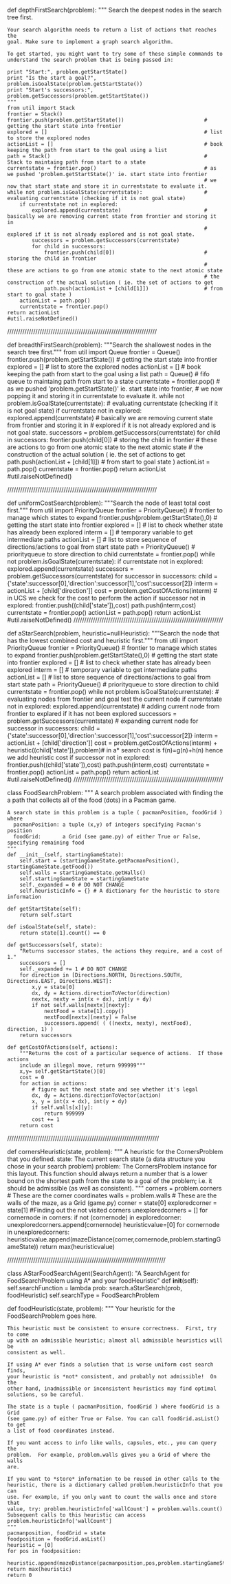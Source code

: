 def depthFirstSearch(problem):
    """
    Search the deepest nodes in the search tree first.

    Your search algorithm needs to return a list of actions that reaches the
    goal. Make sure to implement a graph search algorithm.

    To get started, you might want to try some of these simple commands to
    understand the search problem that is being passed in:

    print "Start:", problem.getStartState()
    print "Is the start a goal?", problem.isGoalState(problem.getStartState())
    print "Start's successors:", problem.getSuccessors(problem.getStartState())
    """
    from util import Stack
    frontier = Stack()
    frontier.push(problem.getStartState())                          # getting the start state into frontier
    explored = []                                                   # list to store the explored nodes
    actionList = []                                                 # book keeping the path from start to the goal using a list
    path = Stack()                                                  # Stack to maintaing path from start to a state
    currentstate = frontier.pop()                                   # as we pushed 'problem.getStartState()' ie. start state into frontier
                                                                    # we now that start state and store it in currentstate to evaluate it.
    while not problem.isGoalState(currentstate):                    # evaluating currentstate (checking if it is not goal state)
        if currentstate not in explored:
            explored.append(currentstate)                           # basically we are removing current state from frontier and storing it in
                                                                    # explored if it is not already explored and is not goal state.
            successors = problem.getSuccessors(currentstate)
            for child in successors:
                frontier.push(child[0])                             # storing the child in frontier
                                                                    # these are actions to go from one atomic state to the next atomic state
                                                                    # the construction of the actual solution ( ie. the set of actions to get
                path.push(actionList + [child[1]])                  # from start to goal state )
        actionList = path.pop()
        currentstate = frontier.pop()
    return actionList
    #util.raiseNotDefined()

/////////////////////////////////////////////////////////////////////

def breadthFirstSearch(problem):
    """Search the shallowest nodes in the search tree first."""
    from util import Queue
    frontier = Queue()
    frontier.push(problem.getStartState())                          # getting the start state into frontier
    explored = []                                                   # list to store the explored nodes
    actionList = []                                                 # book keeping the path from start to the goal using a list
    path = Queue()                                                  # fifo queue to maintaing path from start to a state
    currentstate = frontier.pop()                                   # as we pushed 'problem.getStartState()' ie. start state into frontier,
                                                                    # we now popping it and storing it in currentstate to evaluate it.
    while not problem.isGoalState(currentstate):                    # evaluating currentstate (checking if it is not goal state)
        if currentstate not in explored:
            explored.append(currentstate)                           # basically we are removing current state from frontier and storing it in
                                                                    # explored if it is not already explored and is not goal state.
            successors = problem.getSuccessors(currentstate)
            for child in successors:
                frontier.push(child[0])                             # storing the child in frontier
                                                                    # these are actions to go from one atomic state to the next atomic state
                                                                    # the construction of the actual solution ( ie. the set of actions to get
                path.push(actionList + [child[1]])                  # from start to goal state )
        actionList = path.pop()
        currentstate = frontier.pop()
    return actionList
    #util.raiseNotDefined()

/////////////////////////////////////////////////////////////////////

def uniformCostSearch(problem):
    """Search the node of least total cost first."""
    from util import PriorityQueue
    frontier = PriorityQueue()                                      # frontier to manage which states to expand
    frontier.push(problem.getStartState(),0)                        # getting the start state into frontier
    explored = []                                                   # list to check whether state has already been explored
    interm = []                                                     # temporary variable to get intermediate paths
    actionList = []                                                 # list to store sequence of directions/actions to goal from start state
    path = PriorityQueue()                                          # priorityqueue to store direction to child
    currentstate = frontier.pop()
    while not problem.isGoalState(currentstate):
        if currentstate not in explored:
            explored.append(currentstate)
            successors = problem.getSuccessors(currentstate)
            for successor in successors:
                child = {'state':successor[0],'direction':successor[1],'cost':successor[2]}
                interm = actionList + [child['direction']]
                cost = problem.getCostOfActions(interm)             # in UCS we check for the cost to perform the action
                if successor not in explored:
                    frontier.push((child['state']),cost)
                    path.push(interm,cost)
        currentstate = frontier.pop()
        actionList = path.pop()
    return actionList
    #util.raiseNotDefined()
/////////////////////////////////////////////////////////////////////

def aStarSearch(problem, heuristic=nullHeuristic):
    """Search the node that has the lowest combined cost and heuristic first."""
    from util import PriorityQueue
    frontier = PriorityQueue()                                      # frontier to manage which states to expand
    frontier.push(problem.getStartState(),0)                        # getting the start state into frontier
    explored = []                                                   # list to check whether state has already been explored
    interm = []                                                     # temporary variable to get intermediate paths
    actionList = []                                                 # list to store sequence of directions/actions to goal from start state
    path = PriorityQueue()                                          # priorityqueue to store direction to child
    currentstate = frontier.pop()
    while not problem.isGoalState(currentstate):                    # evaluating nodes from frontier and goal test the current node
        if currentstate not in explored:
            explored.append(currentstate)                           # adding current node from frontier to explared if it has not been explored
            successors = problem.getSuccessors(currentstate)        # expanding current node
            for successor in successors:
                child = {'state':successor[0],'direction':successor[1],'cost':successor[2]}
                interm = actionList + [child['direction']]
                cost = problem.getCostOfActions(interm) + heuristic((child['state']),problem)# in a* search cost is f(n)=g(n)+h(n) hence we add heuristic cost
                if successor not in explored:
                    frontier.push((child['state']),cost)
                    path.push(interm,cost)
        currentstate = frontier.pop()
        actionList = path.pop()
    return actionList
    #util.raiseNotDefined()
/////////////////////////////////////////////////////////////////////

class FoodSearchProblem:
    """
    A search problem associated with finding the a path that collects all of the
    food (dots) in a Pacman game.

    A search state in this problem is a tuple ( pacmanPosition, foodGrid ) where
      pacmanPosition: a tuple (x,y) of integers specifying Pacman's position
      foodGrid:       a Grid (see game.py) of either True or False, specifying remaining food
    """
    def __init__(self, startingGameState):
        self.start = (startingGameState.getPacmanPosition(), startingGameState.getFood())
        self.walls = startingGameState.getWalls()
        self.startingGameState = startingGameState
        self._expanded = 0 # DO NOT CHANGE
        self.heuristicInfo = {} # A dictionary for the heuristic to store information

    def getStartState(self):
        return self.start

    def isGoalState(self, state):
        return state[1].count() == 0

    def getSuccessors(self, state):
        "Returns successor states, the actions they require, and a cost of 1."
        successors = []
        self._expanded += 1 # DO NOT CHANGE
        for direction in [Directions.NORTH, Directions.SOUTH, Directions.EAST, Directions.WEST]:
            x,y = state[0]
            dx, dy = Actions.directionToVector(direction)
            nextx, nexty = int(x + dx), int(y + dy)
            if not self.walls[nextx][nexty]:
                nextFood = state[1].copy()
                nextFood[nextx][nexty] = False
                successors.append( ( ((nextx, nexty), nextFood), direction, 1) )
        return successors

    def getCostOfActions(self, actions):
        """Returns the cost of a particular sequence of actions.  If those actions
        include an illegal move, return 999999"""
        x,y= self.getStartState()[0]
        cost = 0
        for action in actions:
            # figure out the next state and see whether it's legal
            dx, dy = Actions.directionToVector(action)
            x, y = int(x + dx), int(y + dy)
            if self.walls[x][y]:
                return 999999
            cost += 1
        return cost
//////////////////////////////////////////////////////////////////////

def cornersHeuristic(state, problem):
    """
    A heuristic for the CornersProblem that you defined.
      state:   The current search state
               (a data structure you chose in your search problem)
      problem: The CornersProblem instance for this layout.
    This function should always return a number that is a lower bound on the
    shortest path from the state to a goal of the problem; i.e.  it should be
    admissible (as well as consistent).
    """
    corners = problem.corners # These are the corner coordinates
    walls = problem.walls # These are the walls of the maze, as a Grid (game.py)
    corner = state[0]
    exploredcorner = state[1]
    #Finding out the not visited corners
    unexploredcorners = []
    for cornernode in corners:
        if not (cornernode) in exploredcorner:
            unexploredcorners.append(cornernode)
    heuristicvalue=[0]
    for cornernode in unexploredcorners:
        heuristicvalue.append(mazeDistance(corner,cornernode,problem.startingGameState))
    return max(heuristicvalue)
    
    
/////////////////////////////////////////////////////////////////////////

class AStarFoodSearchAgent(SearchAgent):
    "A SearchAgent for FoodSearchProblem using A* and your foodHeuristic"
    def __init__(self):
        self.searchFunction = lambda prob: search.aStarSearch(prob, foodHeuristic)
        self.searchType = FoodSearchProblem

def foodHeuristic(state, problem):
    """
    Your heuristic for the FoodSearchProblem goes here.

    This heuristic must be consistent to ensure correctness.  First, try to come
    up with an admissible heuristic; almost all admissible heuristics will be
    consistent as well.

    If using A* ever finds a solution that is worse uniform cost search finds,
    your heuristic is *not* consistent, and probably not admissible!  On the
    other hand, inadmissible or inconsistent heuristics may find optimal
    solutions, so be careful.

    The state is a tuple ( pacmanPosition, foodGrid ) where foodGrid is a Grid
    (see game.py) of either True or False. You can call foodGrid.asList() to get
    a list of food coordinates instead.

    If you want access to info like walls, capsules, etc., you can query the
    problem.  For example, problem.walls gives you a Grid of where the walls
    are.

    If you want to *store* information to be reused in other calls to the
    heuristic, there is a dictionary called problem.heuristicInfo that you can
    use. For example, if you only want to count the walls once and store that
    value, try: problem.heuristicInfo['wallCount'] = problem.walls.count()
    Subsequent calls to this heuristic can access
    problem.heuristicInfo['wallCount']
    """
    pacmanposition, foodGrid = state
    foodposition = foodGrid.asList()
    heuristic = [0]
    for pos in foodposition:
        heuristic.append(mazeDistance(pacmanposition,pos,problem.startingGameState))
    return max(heuristic)
    return 0

